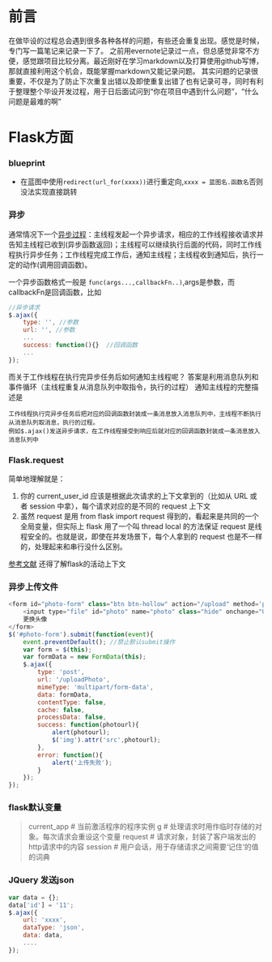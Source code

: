 # 前言
在做毕设的过程总会遇到很多各种各样的问题，有些还会重复出现。感觉是时候，专门写一篇笔记来记录一下了。
之前用evernote记录过一点，但总感觉非常不方便，感觉跟项目比较分离。最近刚好在学习markdown以及打算使用github写博，那就直接利用这个机会，既能掌握markdown又能记录问题。
其实问题的记录很重要，不仅是为了防止下次重复出错以及即使重复出错了也有记录可寻，同时有利于整理整个毕设开发过程，用于日后面试问到“你在项目中遇到什么问题”，“什么问题是最难的啊”

# Flask方面
### blueprint
- 在蓝图中使用`redirect(url_for(xxxx))`进行重定向,`xxxx = 蓝图名.函数名`否则没法实现直接跳转

### 异步
通常情况下一个[异步过程](http://www.cnblogs.com/manxisuo/p/5138050.html)：主线程发起一个异步请求，相应的工作线程接收请求并告知主线程已收到(异步函数返回)；主线程可以继续执行后面的代码，同时工作线程执行异步任务；工作线程完成工作后，通知主线程；主线程收到通知后，执行一定的动作(调用回调函数)。

一个异步函数格式一般是
`func(args...,callbackFn..)`,args是参数，而callbackFn是回调函数，比如
```javascript
//异步请求
$.ajax({
    type: '', //参数
    url: '', //参数
	...
    success: function(){}  //回调函数
	...
});
```
而关于工作线程在执行完异步任务后如何通知主线程呢？
答案是利用消息队列和事件循环（主线程重复从消息队列中取指令，执行的过程）
通知主线程的完整描述是
```
工作线程执行完异步任务后把对应的回调函数封装成一条消息放入消息队列中，主线程不断执行从消息队列取消息，执行的过程。
例如$.ajax()发送异步请求，在工作线程接受到响应后就对应的回调函数封装成一条消息放入消息队列中
```


### Flask.request
简单地理解就是：
1. 你的 current_user_id 应该是根据此次请求的上下文拿到的（比如从 URL 或者 session 中拿），每个请求对应的是不同的 request 上下文
2. 虽然 request 是用 from flask import request 得到的，看起来是共同的一个全局变量，但实际上 flask 用了一个叫 thread local 的方法保证 request 是线程安全的。也就是说，即使在并发场景下，每个人拿到的 request 也是不一样的，处理起来和串行没什么区别。

[参考文献](http://flask.pocoo.org/docs/0.12/quickstart/#accessing-request-data)
还得了解flask的活动上下文


### 异步上传文件
```javascript
<form id="photo-form" class="btn btn-hollow" action="/upload" method='post' enctype='multipart/form-data'>
    <input type="file" id="photo" name="photo" class="hide" onchange="UploadPhoto(this)" accept="image/*">
    更换头像
</form>
$('#photo-form').submit(function(event){
    event.preventDefault(); //禁止默认submit操作
    var form = $(this);
    var formData = new FormData(this);
    $.ajax({
        type: 'post',
        url: '/uploadPhoto',
        mimeType: 'multipart/form-data',
        data: formData,
        contentType: false,
        cache: false,
        processData: false,
        success: function(photourl){
            alert(photourl);
            $('img').attr('src',photourl);
        },
        error: function(){
            alert('上传失败');
        }
    });
});
```

### flask默认变量
>current_app # 当前激活程序的程序实例
>g # 处理请求时用作临时存储的对象。每次请求会重设这个变量
>request # 请求对象，封装了客户端发出的http请求中的内容
>session # 用户会话，用于存储请求之间需要‘记住‘的值的词典

### JQuery 发送json
```javascript
var data = {};
data['id'] = '11';
$.ajax({
    url: 'xxxx',
    dataType: 'json',
    data: data,
    ....
});
```